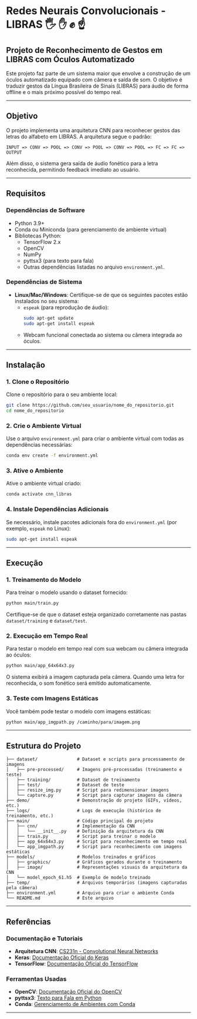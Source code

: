 # Redes Neurais Convolucionais - LIBRAS 🖐 ✋ ✊ ☝

## **Projeto de Reconhecimento de Gestos em LIBRAS com Óculos Automatizado**
Este projeto faz parte de um sistema maior que envolve a construção de um óculos automatizado equipado com câmera e saída de som. O objetivo é traduzir gestos da Língua Brasileira de Sinais (LIBRAS) para áudio de forma offline e o mais próximo possível do tempo real.

---

## **Objetivo**
O projeto implementa uma arquitetura CNN para reconhecer gestos das letras do alfabeto em LIBRAS. A arquitetura segue o padrão:

```
INPUT => CONV => POOL => CONV => POOL => CONV => POOL => FC => FC => OUTPUT
```

Além disso, o sistema gera saída de áudio fonético para a letra reconhecida, permitindo feedback imediato ao usuário.

---

## **Requisitos**

### **Dependências de Software**
- Python 3.9+
- Conda ou Miniconda (para gerenciamento de ambiente virtual)
- Bibliotecas Python:
  - TensorFlow 2.x
  - OpenCV
  - NumPy
  - pyttsx3 (para texto para fala)
  - Outras dependências listadas no arquivo `environment.yml`.

### **Dependências de Sistema**
- **Linux/Mac/Windows**: Certifique-se de que os seguintes pacotes estão instalados no seu sistema:
  - `espeak` (para reprodução de áudio):
    ```bash
    sudo apt-get update
    sudo apt-get install espeak
    ```
  - Webcam funcional conectada ao sistema ou câmera integrada ao óculos.

---

## **Instalação**

### **1. Clone o Repositório**
Clone o repositório para o seu ambiente local:
```bash
git clone https://github.com/seu_usuario/nome_do_repositorio.git
cd nome_do_repositorio
```

### **2. Crie o Ambiente Virtual**
Use o arquivo `environment.yml` para criar o ambiente virtual com todas as dependências necessárias:
```bash
conda env create -f environment.yml
```

### **3. Ative o Ambiente**
Ative o ambiente virtual criado:
```bash
conda activate cnn_libras
```

### **4. Instale Dependências Adicionais**
Se necessário, instale pacotes adicionais fora do `environment.yml` (por exemplo, `espeak` no Linux):
```bash
sudo apt-get install espeak
```

---

## **Execução**

### **1. Treinamento do Modelo**
Para treinar o modelo usando o dataset fornecido:
```bash
python main/train.py
```
Certifique-se de que o dataset esteja organizado corretamente nas pastas `dataset/training` e `dataset/test`.

### **2. Execução em Tempo Real**
Para testar o modelo em tempo real com sua webcam ou câmera integrada ao óculos:
```bash
python main/app_64x64x3.py
```
O sistema exibirá a imagem capturada pela câmera.
Quando uma letra for reconhecida, o som fonético será emitido automaticamente.

### **3. Teste com Imagens Estáticas**
Você também pode testar o modelo com imagens estáticas:
```bash
python main/app_imgpath.py /caminho/para/imagem.png
```

---

## **Estrutura do Projeto**

```
├── dataset/               # Dataset e scripts para processamento de imagens
│   ├── pre-processed/     # Imagens pré-processadas (treinamento e teste)
│   ├── training/          # Dataset de treinamento
│   ├── test/              # Dataset de teste
│   ├── resize_img.py      # Script para redimensionar imagens
│   └── capture.py         # Script para capturar imagens da câmera
├── demo/                  # Demonstração do projeto (GIFs, vídeos, etc.)
├── logs/                  # Logs de execução (histórico de treinamento, etc.)
├── main/                  # Código principal do projeto
│   ├── cnn/               # Implementação da CNN
│   │   └── __init__.py    # Definição da arquitetura da CNN
│   ├── train.py           # Script para treinar o modelo
│   ├── app_64x64x3.py     # Script para reconhecimento em tempo real
│   └── app_imgpath.py     # Script para reconhecimento com imagens estáticas
├── models/                # Modelos treinados e gráficos
│   ├── graphics/          # Gráficos gerados durante o treinamento
│   ├── image/             # Representações visuais da arquitetura da CNN
│   └── model_epoch_61.h5  # Exemplo de modelo treinado
├── temp/                  # Arquivos temporários (imagens capturadas pela câmera)
├── environment.yml        # Arquivo para criar o ambiente Conda
└── README.md              # Este arquivo
```

---

## **Referências**

### **Documentação e Tutoriais**
- **Arquitetura CNN**: [CS231n - Convolutional Neural Networks](http://cs231n.stanford.edu/)
- **Keras**: [Documentação Oficial do Keras](https://keras.io/)
- **TensorFlow**: [Documentação Oficial do TensorFlow](https://www.tensorflow.org/)

### **Ferramentas Usadas**
- **OpenCV**: [Documentação Oficial do OpenCV](https://opencv.org/)
- **pyttsx3**: [Texto para Fala em Python](https://pyttsx3.readthedocs.io/en/latest/)
- **Conda**: [Gerenciamento de Ambientes com Conda](https://docs.conda.io/en/latest/)

---


